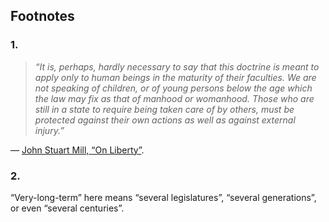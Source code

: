 ## Footnotes

### 1.

> *&ldquo;It is, perhaps, hardly necessary to say that this doctrine is meant to apply only to human beings in the maturity of their faculties.
  We are not speaking of children, or of young persons below the age which the law may fix as that of manhood or womanhood.
  Those who are still in a state to require being taken care of by others, must be protected against their own actions as well as against external
  injury.&rdquo;*

&mdash;&nbsp;[John Stuart Mill, &ldquo;On Liberty&rdquo;](https://www.gutenberg.org/files/34901/34901-h/34901-h.htm#Page_18).

### 2.

&ldquo;Very-long-term&rdquo; here means &ldquo;several legislatures&rdquo;, &ldquo;several generations&rdquo;, or even &ldquo;several centuries&rdquo;.
